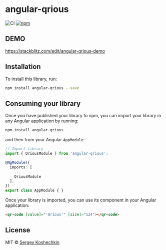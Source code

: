 # angular-qrious
![CI](https://github.com/FrankiePo/angular-qrious/workflows/CI/badge.svg?branch=master)
[![npm](https://img.shields.io/npm/v/angular-qrious)](https://www.npmjs.com/package/angular-qrious)

## DEMO

https://stackblitz.com/edit/angular-qrious-demo

## Installation

To install this library, run:

```bash
npm install angular-qrious --save
```

## Consuming your library

Once you have published your library to npm, you can import your library in any Angular application by running:

```bash
npm install angular-qrious
```

and then from your Angular `AppModule`:

```typescript
// Import library
import { QriousModule } from 'angular-qrious';

@NgModule({
  imports: [
    ...
    QriousModule
  ],
})
export class AppModule { }
```

Once your library is imported, you can use its component in your Angular application:

```html
<qr-code [value]="'Qrious'" [size]="124"></qr-code>
```

## License

MIT © [Sergey Koshechkin](mailto:serge.koshechkin@gmail.com)
